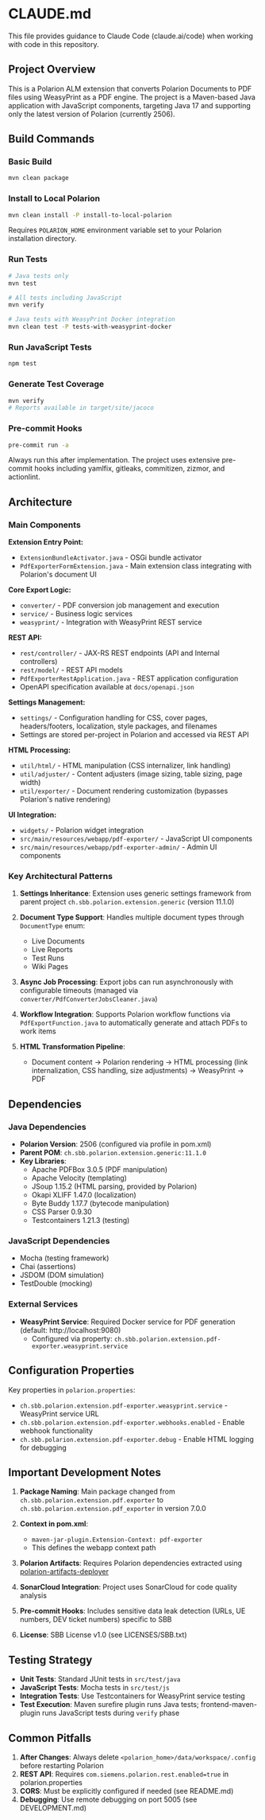 # CLAUDE.md

This file provides guidance to Claude Code (claude.ai/code) when working with code in this repository.

## Project Overview

This is a Polarion ALM extension that converts Polarion Documents to PDF files using WeasyPrint as a PDF engine. The project is a Maven-based Java application with JavaScript components, targeting Java 17 and supporting only the latest version of Polarion (currently 2506).

## Build Commands

### Basic Build
```bash
mvn clean package
```

### Install to Local Polarion
```bash
mvn clean install -P install-to-local-polarion
```
Requires `POLARION_HOME` environment variable set to your Polarion installation directory.

### Run Tests
```bash
# Java tests only
mvn test

# All tests including JavaScript
mvn verify

# Java tests with WeasyPrint Docker integration
mvn clean test -P tests-with-weasyprint-docker
```

### Run JavaScript Tests
```bash
npm test
```

### Generate Test Coverage
```bash
mvn verify
# Reports available in target/site/jacoco
```

### Pre-commit Hooks
```bash
pre-commit run -a
```
Always run this after implementation. The project uses extensive pre-commit hooks including yamlfix, gitleaks, commitizen, zizmor, and actionlint.

## Architecture

### Main Components

**Extension Entry Point:**
- `ExtensionBundleActivator.java` - OSGi bundle activator
- `PdfExporterFormExtension.java` - Main extension class integrating with Polarion's document UI

**Core Export Logic:**
- `converter/` - PDF conversion job management and execution
- `service/` - Business logic services
- `weasyprint/` - Integration with WeasyPrint REST service

**REST API:**
- `rest/controller/` - JAX-RS REST endpoints (API and Internal controllers)
- `rest/model/` - REST API models
- `PdfExporterRestApplication.java` - REST application configuration
- OpenAPI specification available at `docs/openapi.json`

**Settings Management:**
- `settings/` - Configuration handling for CSS, cover pages, headers/footers, localization, style packages, and filenames
- Settings are stored per-project in Polarion and accessed via REST API

**HTML Processing:**
- `util/html/` - HTML manipulation (CSS internalizer, link handling)
- `util/adjuster/` - Content adjusters (image sizing, table sizing, page width)
- `util/exporter/` - Document rendering customization (bypasses Polarion's native rendering)

**UI Integration:**
- `widgets/` - Polarion widget integration
- `src/main/resources/webapp/pdf-exporter/` - JavaScript UI components
- `src/main/resources/webapp/pdf-exporter-admin/` - Admin UI components

### Key Architectural Patterns

1. **Settings Inheritance**: Extension uses generic settings framework from parent project `ch.sbb.polarion.extension.generic` (version 11.1.0)

2. **Document Type Support**: Handles multiple document types through `DocumentType` enum:
   - Live Documents
   - Live Reports
   - Test Runs
   - Wiki Pages

3. **Async Job Processing**: Export jobs can run asynchronously with configurable timeouts (managed via `converter/PdfConverterJobsCleaner.java`)

4. **Workflow Integration**: Supports Polarion workflow functions via `PdfExportFunction.java` to automatically generate and attach PDFs to work items

5. **HTML Transformation Pipeline**:
   - Document content → Polarion rendering → HTML processing (link internalization, CSS handling, size adjustments) → WeasyPrint → PDF

## Dependencies

### Java Dependencies
- **Polarion Version**: 2506 (configured via profile in pom.xml)
- **Parent POM**: `ch.sbb.polarion.extension.generic:11.1.0`
- **Key Libraries**:
  - Apache PDFBox 3.0.5 (PDF manipulation)
  - Apache Velocity (templating)
  - JSoup 1.15.2 (HTML parsing, provided by Polarion)
  - Okapi XLIFF 1.47.0 (localization)
  - Byte Buddy 1.17.7 (bytecode manipulation)
  - CSS Parser 0.9.30
  - Testcontainers 1.21.3 (testing)

### JavaScript Dependencies
- Mocha (testing framework)
- Chai (assertions)
- JSDOM (DOM simulation)
- TestDouble (mocking)

### External Services
- **WeasyPrint Service**: Required Docker service for PDF generation (default: http://localhost:9080)
  - Configured via property: `ch.sbb.polarion.extension.pdf-exporter.weasyprint.service`

## Configuration Properties

Key properties in `polarion.properties`:
- `ch.sbb.polarion.extension.pdf-exporter.weasyprint.service` - WeasyPrint service URL
- `ch.sbb.polarion.extension.pdf-exporter.webhooks.enabled` - Enable webhook functionality
- `ch.sbb.polarion.extension.pdf-exporter.debug` - Enable HTML logging for debugging

## Important Development Notes

1. **Package Naming**: Main package changed from `ch.sbb.polarion.extension.pdf.exporter` to `ch.sbb.polarion.extension.pdf_exporter` in version 7.0.0

2. **Context in pom.xml**:
   - `maven-jar-plugin.Extension-Context: pdf-exporter`
   - This defines the webapp context path

3. **Polarion Artifacts**: Requires Polarion dependencies extracted using [polarion-artifacts-deployer](https://github.com/SchweizerischeBundesbahnen/polarion-artifacts-deployer)

4. **SonarCloud Integration**: Project uses SonarCloud for code quality analysis

5. **Pre-commit Hooks**: Includes sensitive data leak detection (URLs, UE numbers, DEV ticket numbers) specific to SBB

6. **License**: SBB License v1.0 (see LICENSES/SBB.txt)

## Testing Strategy

- **Unit Tests**: Standard JUnit tests in `src/test/java`
- **JavaScript Tests**: Mocha tests in `src/test/js`
- **Integration Tests**: Use Testcontainers for WeasyPrint service testing
- **Test Execution**: Maven surefire plugin runs Java tests; frontend-maven-plugin runs JavaScript tests during `verify` phase

## Common Pitfalls

1. **After Changes**: Always delete `<polarion_home>/data/workspace/.config` before restarting Polarion
2. **REST API**: Requires `com.siemens.polarion.rest.enabled=true` in polarion.properties
3. **CORS**: Must be explicitly configured if needed (see README.md)
4. **Debugging**: Use remote debugging on port 5005 (see DEVELOPMENT.md)
